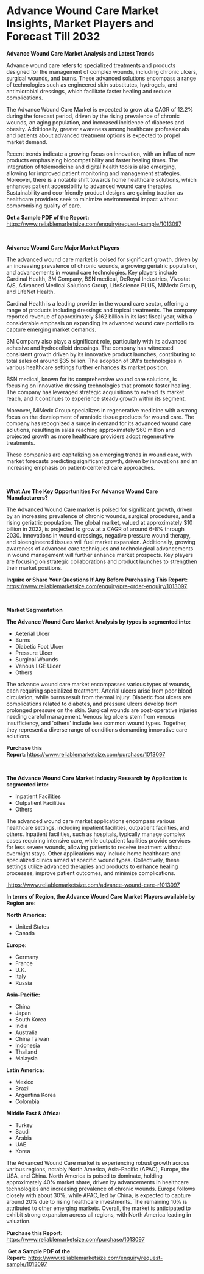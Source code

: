 <p><h1>Advance Wound Care Market Insights, Market Players and Forecast Till 2032</h1></p><p><strong>Advance Wound Care Market Analysis and Latest Trends</strong></p>
<p><p>Advance wound care refers to specialized treatments and products designed for the management of complex wounds, including chronic ulcers, surgical wounds, and burns. These advanced solutions encompass a range of technologies such as engineered skin substitutes, hydrogels, and antimicrobial dressings, which facilitate faster healing and reduce complications.</p><p>The Advance Wound Care Market is expected to grow at a CAGR of 12.2% during the forecast period, driven by the rising prevalence of chronic wounds, an aging population, and increased incidence of diabetes and obesity. Additionally, greater awareness among healthcare professionals and patients about advanced treatment options is expected to propel market demand.</p><p>Recent trends indicate a growing focus on innovation, with an influx of new products emphasizing biocompatibility and faster healing times. The integration of telemedicine and digital health tools is also emerging, allowing for improved patient monitoring and management strategies. Moreover, there is a notable shift towards home healthcare solutions, which enhances patient accessibility to advanced wound care therapies. Sustainability and eco-friendly product designs are gaining traction as healthcare providers seek to minimize environmental impact without compromising quality of care.</p></p>
<p><strong>Get a Sample PDF of the Report:&nbsp;</strong> <a href="https://www.reliablemarketsize.com/enquiry/request-sample/1013097?utm_campaign=3267&utm_medium=2&utm_source=Github&utm_content=ia&utm_term=18042025&utm_id=advance-wound-care">https://www.reliablemarketsize.com/enquiry/request-sample/1013097</a></p>
<p>&nbsp;</p>
<p><strong>Advance Wound Care Major Market Players</strong></p>
<p><p>The advanced wound care market is poised for significant growth, driven by an increasing prevalence of chronic wounds, a growing geriatric population, and advancements in wound care technologies. Key players include Cardinal Health, 3M Company, BSN medical, DeRoyal Industries, Vivostat A/S, Advanced Medical Solutions Group, LifeScience PLUS, MiMedx Group, and LifeNet Health.</p><p>Cardinal Health is a leading provider in the wound care sector, offering a range of products including dressings and topical treatments. The company reported revenue of approximately $162 billion in its last fiscal year, with a considerable emphasis on expanding its advanced wound care portfolio to capture emerging market demands.</p><p>3M Company also plays a significant role, particularly with its advanced adhesive and hydrocolloid dressings. The company has witnessed consistent growth driven by its innovative product launches, contributing to total sales of around $35 billion. The adoption of 3M's technologies in various healthcare settings further enhances its market position.</p><p>BSN medical, known for its comprehensive wound care solutions, is focusing on innovative dressing technologies that promote faster healing. The company has leveraged strategic acquisitions to extend its market reach, and it continues to experience steady growth within its segment.</p><p>Moreover, MiMedx Group specializes in regenerative medicine with a strong focus on the development of amniotic tissue products for wound care. The company has recognized a surge in demand for its advanced wound care solutions, resulting in sales reaching approximately $60 million and projected growth as more healthcare providers adopt regenerative treatments.</p><p>These companies are capitalizing on emerging trends in wound care, with market forecasts predicting significant growth, driven by innovations and an increasing emphasis on patient-centered care approaches.</p></p>
<p>&nbsp;</p>
<p><strong>What Are The Key Opportunities For Advance Wound Care Manufacturers?</strong></p>
<p><p>The Advanced Wound Care market is poised for significant growth, driven by an increasing prevalence of chronic wounds, surgical procedures, and a rising geriatric population. The global market, valued at approximately $10 billion in 2022, is projected to grow at a CAGR of around 6-8% through 2030. Innovations in wound dressings, negative pressure wound therapy, and bioengineered tissues will fuel market expansion. Additionally, growing awareness of advanced care techniques and technological advancements in wound management will further enhance market prospects. Key players are focusing on strategic collaborations and product launches to strengthen their market positions.</p></p>
<p><strong>Inquire or Share Your Questions If Any Before Purchasing This Report:</strong> <a href="https://www.reliablemarketsize.com/enquiry/pre-order-enquiry/1013097?utm_campaign=3267&utm_medium=2&utm_source=Github&utm_content=ia&utm_term=18042025&utm_id=advance-wound-care">https://www.reliablemarketsize.com/enquiry/pre-order-enquiry/1013097</a></p>
<p>&nbsp;</p>
<p><strong>Market Segmentation</strong></p>
<p><strong>The Advance Wound Care Market Analysis by types is segmented into:</strong></p>
<p><ul><li>Aeterial Ulcer</li><li>Burns</li><li>Diabetic Foot Ulcer</li><li>Pressure Ulcer</li><li>Surgical Wounds</li><li>Venous LGE Ulcer</li><li>Others</li></ul></p>
<p><p>The advance wound care market encompasses various types of wounds, each requiring specialized treatment. Arterial ulcers arise from poor blood circulation, while burns result from thermal injury. Diabetic foot ulcers are complications related to diabetes, and pressure ulcers develop from prolonged pressure on the skin. Surgical wounds are post-operative injuries needing careful management. Venous leg ulcers stem from venous insufficiency, and 'others' include less common wound types. Together, they represent a diverse range of conditions demanding innovative care solutions.</p></p>
<p><strong>Purchase this Report:&nbsp;</strong><a href="https://www.reliablemarketsize.com/purchase/1013097?utm_campaign=3267&utm_medium=2&utm_source=Github&utm_content=ia&utm_term=18042025&utm_id=advance-wound-care">https://www.reliablemarketsize.com/purchase/1013097</a></p>
<p>&nbsp;</p>
<p><strong>The Advance Wound Care Market Industry Research by Application is segmented into:</strong></p>
<p><ul><li>Inpatient Facilities</li><li>Outpatient Facilities</li><li>Others</li></ul></p>
<p><p>The advanced wound care market applications encompass various healthcare settings, including inpatient facilities, outpatient facilities, and others. Inpatient facilities, such as hospitals, typically manage complex cases requiring intensive care, while outpatient facilities provide services for less severe wounds, allowing patients to receive treatment without overnight stays. Other applications may include home healthcare and specialized clinics aimed at specific wound types. Collectively, these settings utilize advanced therapies and products to enhance healing processes, improve patient outcomes, and minimize complications.</p></p>
<p><a href="https://www.reliablemarketsize.com/advance-wound-care-r1013097?utm_campaign=3267&utm_medium=2&utm_source=Github&utm_content=ia&utm_term=18042025&utm_id=advance-wound-care">&nbsp;https://www.reliablemarketsize.com/advance-wound-care-r1013097</a></p>
<p><strong>In terms of Region, the Advance Wound Care Market Players available by Region are:</strong></p>
<p>
    <p> <strong> North America: </strong>
        <ul>
            <li>United States</li>
            <li>Canada</li>
        </ul>
        </p> 
    <p> <strong> Europe: </strong>
        <ul>
            <li>Germany</li>
            <li>France</li>
            <li>U.K.</li>
            <li>Italy</li>
            <li>Russia</li>
        </ul>
        </p> 
    <p> <strong> Asia-Pacific: </strong>
        <ul>
            <li>China</li>
            <li>Japan</li>
            <li>South Korea</li>
            <li>India</li>
            <li>Australia</li>
            <li>China Taiwan</li>
            <li>Indonesia</li>
            <li>Thailand</li>
            <li>Malaysia</li>
        </ul>
        </p> 
    <p> <strong> Latin America: </strong>
        <ul>
            <li>Mexico</li>
            <li>Brazil</li>
            <li>Argentina Korea</li>
            <li>Colombia</li>
        </ul>
        </p> 
    <p> <strong> Middle East & Africa: </strong>
        <ul>
            <li>Turkey</li>
            <li>Saudi</li>
            <li>Arabia</li>
            <li>UAE</li>
            <li>Korea</li>
        </ul>
    </p>
    </p>
<p><p>The Advanced Wound Care market is experiencing robust growth across various regions, notably North America, Asia-Pacific (APAC), Europe, the USA, and China. North America is poised to dominate, holding approximately 40% market share, driven by advancements in healthcare technologies and increasing prevalence of chronic wounds. Europe follows closely with about 30%, while APAC, led by China, is expected to capture around 20% due to rising healthcare investments. The remaining 10% is attributed to other emerging markets. Overall, the market is anticipated to exhibit strong expansion across all regions, with North America leading in valuation.</p></p>
<p><strong>Purchase this Report: </strong><a href="https://www.reliablemarketsize.com/purchase/1013097?utm_campaign=3267&utm_medium=2&utm_source=Github&utm_content=ia&utm_term=18042025&utm_id=advance-wound-care">https://www.reliablemarketsize.com/purchase/1013097</a></p>
<p>&nbsp;<strong>Get a Sample PDF of the Report:&nbsp;&nbsp;</strong><a href="https://www.reliablemarketsize.com/enquiry/request-sample/1013097?utm_campaign=3267&utm_medium=2&utm_source=Github&utm_content=ia&utm_term=18042025&utm_id=advance-wound-care">https://www.reliablemarketsize.com/enquiry/request-sample/1013097</a></p>
<p><strong></strong></p>
<p><p></p><p></p><p></p></p>